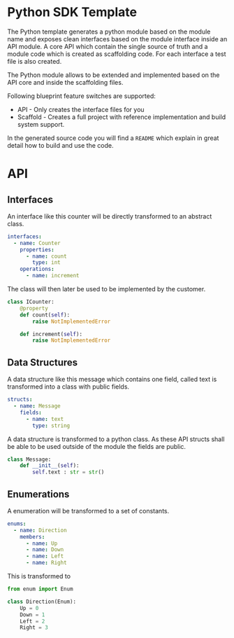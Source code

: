 # Python SDK Template

The Python template generates a python module based on the module name and exposes clean interfaces based on the module interface inside an API module. A core API which contain the single source of truth and a module code which is created as scaffolding code. For each interface a test file is also created.

The Python module allows to be extended and implemented based on the API core and inside the scaffolding files.

Following blueprint feature switches are supported:

- API - Only creates the interface files for you
- Scaffold - Creates a full project with reference implementation and build system support.

In the generated source code you will find a `README` which explain in great detail how to build and use the code.

# API

## Interfaces

An interface like this counter will be directly transformed to an abstract class.

```yaml
interfaces:
  - name: Counter
    properties:
      - name: count
        type: int
    operations:
      - name: increment
```

The class will then later be used to be implemented by the customer.

```py
class ICounter:
    @property
    def count(self):
        raise NotImplementedError

    def increment(self):
        raise NotImplementedError
```

## Data Structures

A data structure like this message which contains one field, called text is transformed into a class with public fields.

```yaml
structs:
  - name: Message
    fields:
      - name: text
        type: string
```

A data structure is transformed to a python class. As these API structs shall be able to be used outside of the module the fields are public.

```py
class Message:
    def __init__(self):
        self.text : str = str()
```

## Enumerations

A enumeration will be transformed to a set of constants.

```yaml
enums:
  - name: Direction
    members:
      - name: Up
      - name: Down
      - name: Left
      - name: Right
```

This is transformed to

```py
from enum import Enum

class Direction(Enum):
    Up = 0
    Down = 1
    Left = 2
    Right = 3

```
